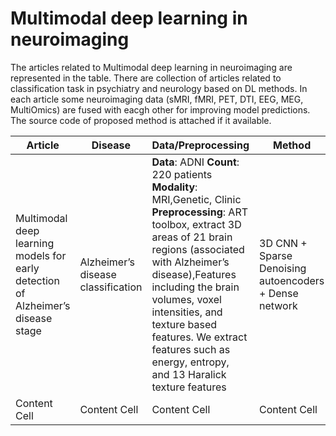 # Multimodal deep learning in neuroimaging

The articles related to Multimodal deep learning in neuroimaging are represented in the table. There are collection of articles related to classification task in psychiatry and neurology based on DL methods. In each article some neuroimaging data (sMRI, fMRI, PET, DTI, EEG, MEG, MultiOmics) are fused with eacgh other for improving model predictions. The source code of proposed method is attached if it available.


| Article  | Disease|  Data/Preprocessing    | Method | Result |
| ------------- | ------------- | ------------- | ------------- |------------- |
| Multimodal deep learning models for early detection of Alzheimer’s disease stage  | Alzheimer’s disease classification  |  **Data**: ADNI **Count**: 220 patients **Modality**: MRI,Genetic, Clinic **Preprocessing**: ART toolbox, extract 3D areas of 21 brain regions (associated with Alzheimer’s disease),Features including the brain volumes, voxel intensities, and texture based features. We extract features such as energy, entropy, and 13 Haralick texture features| 3D CNN + Sparse Denoising autoencoders + Dense network  | 0.8% +- 0.03% acc  |
| Content Cell  | Content Cell  |Content Cell  | Content Cell  |Content Cell  |
